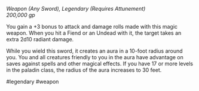 *Weapon (Any Sword), Legendary (Requires Attunement)*  
*200,000 gp*

You gain a +3 bonus to attack and damage rolls made with this magic weapon. When you hit a Fiend or an Undead with it, the target takes an extra 2d10 radiant damage.

While you wield this sword, it creates an aura in a 10-foot radius around you. You and all creatures friendly to you in the aura have advantage on saves against spells and other magical effects. If you have 17 or more levels in the paladin class, the radius of the aura increases to 30 feet.

#legendary #weapon
